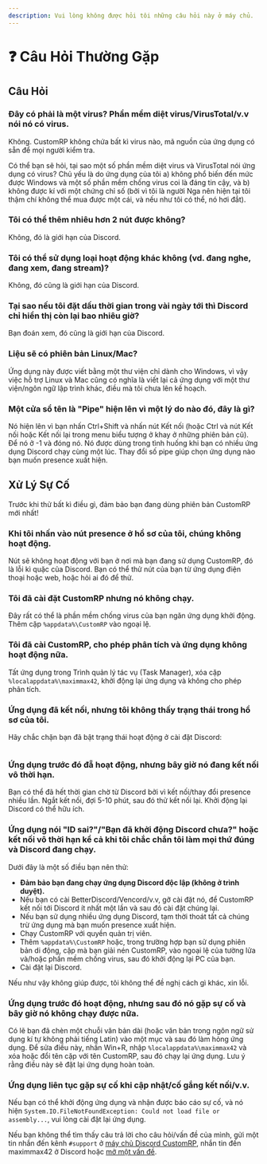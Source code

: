 ```yaml
---
description: Vui lòng không được hỏi tôi những câu hỏi này ở máy chủ.
---
```


# ❓ Câu Hỏi Thường Gặp

## Câu Hỏi

### Đây có phải là một virus? Phần mềm diệt virus/VirusTotal/v.v nói nó có virus.

Không. CustomRP không chứa bất kì virus nào, mã nguồn của ứng dụng có sẵn để mọi người kiểm tra.

Có thể bạn sẽ hỏi, tại sao một số phần mềm diệt virus và VirusTotal nói ứng dụng có virus? Chủ yếu là do ứng dụng của tôi a) không phổ biến đến mức được Windows và một số phần mềm chống virus coi là đáng tin cậy, và b) không được kí với một chứng chỉ số (bởi vì tôi là người Nga nên hiện tại tôi thậm chí không thể mua được một cái, và nếu như tôi có thể, nó hơi đắt).

### Tôi có thể thêm nhiêu hơn 2 nút được không?

Không, đó là giới hạn của Discord.

### Tôi có thể sử dụng loại hoạt động khác không (vd. đang nghe, đang xem, đang stream)?

Không, đó cũng là giới hạn của Discord.

### Tại sao nếu tôi đặt dấu thời gian trong vài ngày tới thì Discord chỉ hiển thị còn lại bao nhiêu giờ?

Bạn đoán xem, đó cũng là giới hạn của Discord.

### Liệu sẽ có phiên bản Linux/Mac?

Ứng dụng này được viết bằng một thư viện chỉ dành cho Windows, vì vậy việc hỗ trợ Linux và Mac cũng có nghĩa là viết lại cả ứng dụng với một thư viện/ngôn ngữ lập trình khác, điều mà tôi chưa lên kế hoạch.

### Một cửa sổ tên là "Pipe" hiện lên vì một lý do nào đó, đây là gì?

Nó hiện lên vì bạn nhấn Ctrl+Shift và nhấn nút Kết nối (hoặc Ctrl và nút Kết nối hoặc Kết nối lại trong menu biểu tượng ở khay ở những phiên bản cũ). Để nó ở -1 và đóng nó. Nó được dùng trong tình huống khi bạn có nhiều ứng dụng Discord chạy cùng một lúc. Thay đổi số pipe giúp chọn ứng dụng nào bạn muốn presence xuất hiện.

## Xử Lý Sự Cố

Trước khi thử bất kì điều gì, đảm bảo bạn đang dùng phiên bản CustomRP mới nhất!

### Khi tôi nhấn vào nút presence ở hồ sơ của tôi, chúng không hoạt động.

Nút sẽ không hoạt động với bạn ở nơi mà bạn đang sử dụng CustomRP, đó là lỗi kì quặc của Discord. Bạn có thể thử nút của bạn từ ứng dụng điện thoại hoặc web, hoặc hỏi ai đó để thử.

### Tôi đã cài đặt CustomRP nhưng nó không chạy.

Đây rất có thể là phần mềm chống virus của bạn ngăn ứng dụng khởi động. Thêm cặp `%appdata%\CustomRP` vào ngoại lệ.

### Tôi đã cài CustomRP, cho phép phân tích và ứng dụng không hoạt động nữa.

Tất ứng dụng trong Trình quản lý tác vụ (Task Manager), xóa cặp `%localappdata%\maximmax42`, khởi động lại ứng dụng và không cho phép phân tích.

### Ứng dụng đã kết nối, nhưng tôi không thấy trạng thái trong hồ sơ của tôi.

Hãy chắc chặn bạn đã bật trạng thái hoạt động ở cài đặt Discord:

<figure><img src="https://user-images.githubusercontent.com/65167922/282306100-83582007-85b1-40fb-9f14-881c6d06d975.png" alt=""><figcaption></figcaption></figure>

### Ứng dụng trước đó đẵ hoạt động, nhưng bây giờ nó đang kết nối vô thời hạn.

Bạn có thể đã hết thời gian chờ từ Discord bởi vì kết nối/thay đổi presence nhiều lần. Ngắt kết nối, đợi 5-10 phút, sau đó thử kết nối lại. Khởi động lại Discord có thể hữu ích.

### Ứng dụng nói "ID sai?"/"Bạn đã khởi động Discord chưa?" hoặc kết nối vô thời hạn kể cả khi tôi chắc chắn tôi làm mọi thứ đúng và Discord đang chạy.

Dưới đây là một số điều bạn nên thử:
- **Đảm bảo bạn đang chạy ứng dụng Discord độc lập (không ở trình duyệt).**
- Nếu bạn có cài BetterDiscord/Vencord/v.v, gỡ cài đặt nó, để CustomRP kết nối tới Discord ít nhất một lần và sau đó cài đặt chúng lại.
- Nếu bạn sử dụng nhiều ứng dụng Discord, tạm thời thoát tất cả chúng trừ ứng dụng mà bạn muốn presence xuất hiện.
- Chạy CustomRP với quyền quản trị viên.
- Thêm `%appdata%\CustomRP` hoặc, trong trường hợp bạn sử dụng phiên bản di động, cặp mà bạn giải nén CustomRP, vào ngoại lệ của tường lửa và/hoặc phần mềm chống virus, sau đó khởi động lại PC của bạn.
- Cài đặt lại Discord.

Nếu như vậy không giúp được, tôi không thể đề nghị cách gì khác, xin lỗi.

### Ứng dụng trước đó hoạt động, nhưng sau đó nó gặp sự cố và bây giờ nó không chạy được nữa.

Có lẽ bạn đã chèn một chuỗi văn bản dài (hoặc văn bản trong ngôn ngữ sử dụng kí tự không phải tiếng Latin) vào một mục và sau đó làm hỏng ứng dụng. Để sửa điều này, nhấn Win+R, nhập `%localappdata%\maximmax42` và xóa hoặc đổi tên cặp với tên CustomRP, sau đó chạy lại ứng dụng. Lưu ý rằng điều này sẽ đặt lại ứng dụng hoàn toàn.

### Ứng dụng liên tục gặp sự cố khi cập nhật/cố gắng kết nối/v.v.

Nếu bạn có thể khởi động ứng dụng và nhận được báo cáo sự cố, và nó hiện `System.IO.FileNotFoundException: Could not load file or assembly...`, vui lòng cài đặt lại ứng dụng.

Nếu bạn không thể tìm thấy câu trả lời cho câu hỏi/vấn đề của mình, gửi một tin nhắn đến kênh `#support` ở [máy chủ Discord CustomRP](https://www.customrp.xyz/discordserver), nhắn tin đến maximmax42 ở Discord hoặc [mở một vấn đề](https://github.com/maximmax42/Discord-CustomRP/issues/new/choose).
